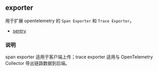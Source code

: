 ## exporter

用于扩展 opentelemetry 的 `Span Exporter` 和 `Trace Exporter`。

- [sentry](./sentry)

### 说明

span exporter 适用于客户端上传；trace exporter 适用与 OpenTelemetry Collector 导出链路数据到后端。
